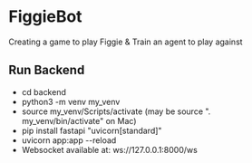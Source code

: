 # FiggieBot

Creating a game to play Figgie &amp; Train an agent to play against

## Run Backend

- cd backend
- python3 -m venv my_venv
- source my_venv/Scripts/activate (may be source ". my_venv/bin/activate" on Mac)
- pip install fastapi "uvicorn[standard]"
- uvicorn app:app --reload
- Websocket available at: ws://127.0.0.1:8000/ws
